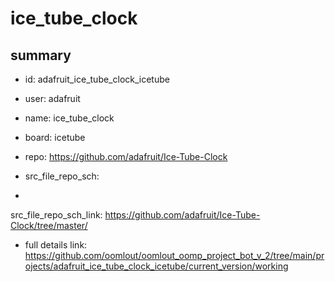 # ice_tube_clock
 
## summary 
* id: adafruit_ice_tube_clock_icetube
* user: adafruit
* name: ice_tube_clock
* board: icetube
* repo: https://github.com/adafruit/Ice-Tube-Clock



* src_file_repo_sch: 
*
 src_file_repo_sch_link: https://github.com/adafruit/Ice-Tube-Clock/tree/master/
* full details link: https://github.com/oomlout/oomlout_oomp_project_bot_v_2/tree/main/projects/adafruit_ice_tube_clock_icetube/current_version/working  






